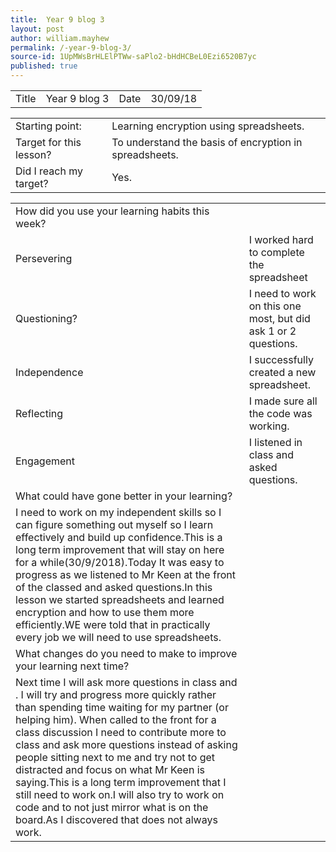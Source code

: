 ```yaml
---
title:  Year 9 blog 3
layout: post
author: william.mayhew
permalink: /-year-9-blog-3/
source-id: 1UpMWsBrHLElPTWw-saPlo2-bHdHCBeL0Ezi6520B7yc
published: true
---
```

<table>
  <tr>
    <td>Title</td>
    <td>Year 9 blog 3</td>
    <td>Date</td>
    <td>30/09/18</td>
  </tr>
</table>


<table>
  <tr>
    <td>Starting point:</td>
    <td>Learning encryption using spreadsheets.</td>
  </tr>
  <tr>
    <td>Target for this lesson?</td>
    <td>To understand the basis of encryption in spreadsheets.</td>
  </tr>
  <tr>
    <td>Did I reach my target? </td>
    <td>Yes.</td>
  </tr>
</table>


<table>
  <tr>
    <td>How did you use your learning habits this week?</td>
    <td></td>
  </tr>
  <tr>
    <td>Persevering</td>
    <td>I worked hard to complete the spreadsheet</td>
  </tr>
  <tr>
    <td>Questioning?</td>
    <td>I need to work on this one most, but did ask 1 or 2 questions.</td>
  </tr>
  <tr>
    <td>Independence</td>
    <td>I successfully created a new spreadsheet.</td>
  </tr>
  <tr>
    <td>Reflecting</td>
    <td>I made sure all the code was working.</td>
  </tr>
  <tr>
    <td>Engagement</td>
    <td>I listened in class and asked questions.</td>
  </tr>
  <tr>
    <td>What could have gone better in your learning?</td>
    <td></td>
  </tr>
  <tr>
    <td>I need to work on my independent skills so I can figure something out myself so I learn effectively and build up confidence.This is a long term improvement that will stay on here for a while(30/9/2018).Today It was easy to progress as we listened to Mr Keen at the front of the classed and asked questions.In this lesson we started spreadsheets and learned encryption and how to use them more efficiently.WE were told that in practically every job we will need to use spreadsheets.</td>
    <td></td>
  </tr>
  <tr>
    <td>What changes do you need to make to improve your learning next time?</td>
    <td></td>
  </tr>
  <tr>
    <td>Next time I will ask more questions in class and . I will try and progress more quickly rather than spending time waiting for my partner (or helping him). When called to the front for a class discussion I need to contribute more to class and ask more questions instead of asking people sitting next to me and try not to get distracted and focus on what Mr Keen is saying.This is a long term improvement that I still need to work on.I will also try to work on code and to not just mirror what is on the board.As I discovered that does not always work.</td>
    <td></td>
  </tr>
</table>


